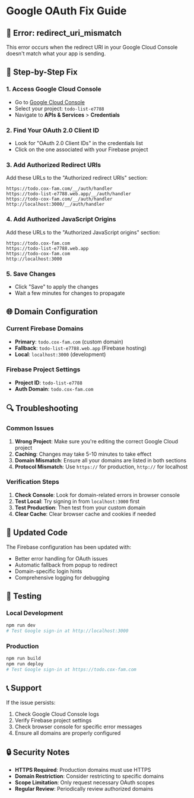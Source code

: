 # Google OAuth Fix Guide

## 🚨 **Error: redirect_uri_mismatch**

This error occurs when the redirect URI in your Google Cloud Console doesn't match what your app is sending.

## 🔧 **Step-by-Step Fix**

### **1. Access Google Cloud Console**
- Go to [Google Cloud Console](https://console.cloud.google.com/)
- Select your project: `todo-list-e7788`
- Navigate to **APIs & Services** > **Credentials**

### **2. Find Your OAuth 2.0 Client ID**
- Look for "OAuth 2.0 Client IDs" in the credentials list
- Click on the one associated with your Firebase project

### **3. Add Authorized Redirect URIs**
Add these URLs to the "Authorized redirect URIs" section:

```
https://todo.cox-fam.com/__/auth/handler
https://todo-list-e7788.web.app/__/auth/handler
https://todo-cox-fam.com/__/auth/handler
http://localhost:3000/__/auth/handler
```

### **4. Add Authorized JavaScript Origins**
Add these URLs to the "Authorized JavaScript origins" section:

```
https://todo.cox-fam.com
https://todo-list-e7788.web.app
https://todo-cox-fam.com
http://localhost:3000
```

### **5. Save Changes**
- Click "Save" to apply the changes
- Wait a few minutes for changes to propagate

## 🌐 **Domain Configuration**

### **Current Firebase Domains**
- **Primary**: `todo.cox-fam.com` (custom domain)
- **Fallback**: `todo-list-e7788.web.app` (Firebase hosting)
- **Local**: `localhost:3000` (development)

### **Firebase Project Settings**
- **Project ID**: `todo-list-e7788`
- **Auth Domain**: `todo.cox-fam.com`

## 🔍 **Troubleshooting**

### **Common Issues**
1. **Wrong Project**: Make sure you're editing the correct Google Cloud project
2. **Caching**: Changes may take 5-10 minutes to take effect
3. **Domain Mismatch**: Ensure all your domains are listed in both sections
4. **Protocol Mismatch**: Use `https://` for production, `http://` for localhost

### **Verification Steps**
1. **Check Console**: Look for domain-related errors in browser console
2. **Test Local**: Try signing in from `localhost:3000` first
3. **Test Production**: Then test from your custom domain
4. **Clear Cache**: Clear browser cache and cookies if needed

## 📱 **Updated Code**

The Firebase configuration has been updated with:
- Better error handling for OAuth issues
- Automatic fallback from popup to redirect
- Domain-specific login hints
- Comprehensive logging for debugging

## 🚀 **Testing**

### **Local Development**
```bash
npm run dev
# Test Google sign-in at http://localhost:3000
```

### **Production**
```bash
npm run build
npm run deploy
# Test Google sign-in at https://todo.cox-fam.com
```

## 📞 **Support**

If the issue persists:
1. Check Google Cloud Console logs
2. Verify Firebase project settings
3. Check browser console for specific error messages
4. Ensure all domains are properly configured

## 🔒 **Security Notes**

- **HTTPS Required**: Production domains must use HTTPS
- **Domain Restriction**: Consider restricting to specific domains
- **Scope Limitation**: Only request necessary OAuth scopes
- **Regular Review**: Periodically review authorized domains
